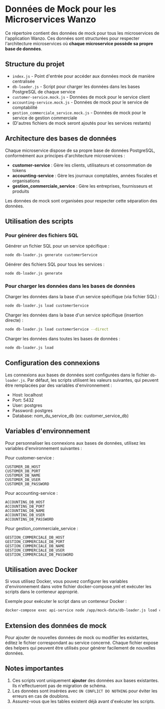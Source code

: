 # Données de Mock pour les Microservices Wanzo

Ce répertoire contient des données de mock pour tous les microservices de l'application Wanzo. Ces données sont structurées pour respecter l'architecture microservices où **chaque microservice possède sa propre base de données**.

## Structure du projet

- `index.js` - Point d'entrée pour accéder aux données mock de manière centralisée
- `db-loader.js` - Script pour charger les données dans les bases PostgreSQL de chaque service
- `customer-service.mock.js` - Données de mock pour le service client
- `accounting-service.mock.js` - Données de mock pour le service de comptabilité
- `gestion_commerciale_service.mock.js` - Données de mock pour le service de gestion commerciale
- (D'autres fichiers de mock seront ajoutés pour les services restants)

## Architecture des bases de données

Chaque microservice dispose de sa propre base de données PostgreSQL, conformément aux principes d'architecture microservices :

- **customer-service** : Gère les clients, utilisateurs et consommation de tokens
- **accounting-service** : Gère les journaux comptables, années fiscales et organisations
- **gestion_commerciale_service** : Gère les entreprises, fournisseurs et produits

Les données de mock sont organisées pour respecter cette séparation des données.

## Utilisation des scripts

### Pour générer des fichiers SQL

Générer un fichier SQL pour un service spécifique :
```bash
node db-loader.js generate customerService
```

Générer des fichiers SQL pour tous les services :
```bash
node db-loader.js generate
```

### Pour charger les données dans les bases de données

Charger les données dans la base d'un service spécifique (via fichier SQL) :
```bash
node db-loader.js load customerService
```

Charger les données dans la base d'un service spécifique (insertion directe) :
```bash
node db-loader.js load customerService --direct
```

Charger les données dans toutes les bases de données :
```bash
node db-loader.js load
```

## Configuration des connexions

Les connexions aux bases de données sont configurées dans le fichier `db-loader.js`. Par défaut, les scripts utilisent les valeurs suivantes, qui peuvent être remplacées par des variables d'environnement :

- Host: localhost
- Port: 5432
- User: postgres
- Password: postgres
- Database: nom_du_service_db (ex: customer_service_db)

## Variables d'environnement

Pour personnaliser les connexions aux bases de données, utilisez les variables d'environnement suivantes :

Pour customer-service :
```
CUSTOMER_DB_HOST
CUSTOMER_DB_PORT
CUSTOMER_DB_NAME
CUSTOMER_DB_USER
CUSTOMER_DB_PASSWORD
```

Pour accounting-service :
```
ACCOUNTING_DB_HOST
ACCOUNTING_DB_PORT
ACCOUNTING_DB_NAME
ACCOUNTING_DB_USER
ACCOUNTING_DB_PASSWORD
```

Pour gestion_commerciale_service :
```
GESTION_COMMERCIALE_DB_HOST
GESTION_COMMERCIALE_DB_PORT
GESTION_COMMERCIALE_DB_NAME
GESTION_COMMERCIALE_DB_USER
GESTION_COMMERCIALE_DB_PASSWORD
```

## Utilisation avec Docker

Si vous utilisez Docker, vous pouvez configurer les variables d'environnement dans votre fichier docker-compose.yml et exécuter les scripts dans le conteneur approprié.

Exemple pour exécuter le script dans un conteneur Docker :

```bash
docker-compose exec api-service node /app/mock-data/db-loader.js load customerService
```

## Extension des données de mock

Pour ajouter de nouvelles données de mock ou modifier les existantes, éditez le fichier correspondant au service concerné. Chaque fichier expose des helpers qui peuvent être utilisés pour générer facilement de nouvelles données.

## Notes importantes

1. Ces scripts vont uniquement **ajouter** des données aux bases existantes. Ils n'effectueront pas de migration de schéma.
2. Les données sont insérées avec `ON CONFLICT DO NOTHING` pour éviter les erreurs en cas de doublons.
3. Assurez-vous que les tables existent déjà avant d'exécuter les scripts.
